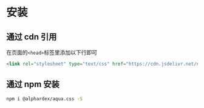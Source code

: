 # 安装

## 通过 cdn 引用

在页面的`<head>`标签里添加以下行即可

```html
<link rel="stylesheet" type="text/css" href="https://cdn.jsdelivr.net/npm/@alphardex/aqua.css@1.5.4/dist/aqua.min.css" />
```

## 通过 npm 安装

```sh
npm i @alphardex/aqua.css -S
```
